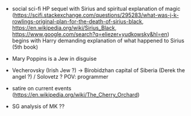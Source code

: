 
- social sci-fi HP sequel with Sirius and spiritual explanation of magic  
 (https://scifi.stackexchange.com/questions/295283/what-was-j-k-rowlings-original-plan-for-the-death-of-sirius-black, 
  https://en.wikipedia.org/wiki/Sirius_Black, https://www.google.com/search?q=eliezer+yudkowsky&hl=en)  
  begins with Harry demanding explanation of what happened to Sirius (5th book)  

- Mary Poppins is a Jew in disguise  
  
- Vecherovsky (Irish Jew ?) -> Birobidzhan capital of Siberia (Derek the angel ?) / Solovetz ? POV: programmer  
  
- satire on current events (https://en.wikipedia.org/wiki/The_Cherry_Orchard)  

- SG analysis of MK ??  
  